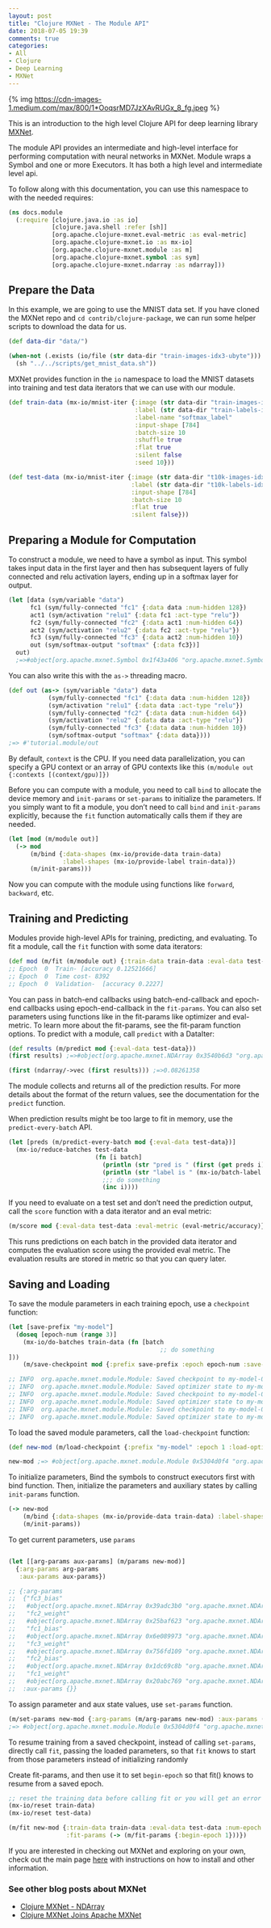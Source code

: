 ```yaml
---
layout: post
title: "Clojure MXNet - The Module API"
date: 2018-07-05 19:39
comments: true
categories:
- All
- Clojure
- Deep Learning
- MXNet
---
```


{% img https://cdn-images-1.medium.com/max/800/1*OoqsrMD7JzXAvRUGx_8_fg.jpeg %}

This is an introduction to the high level Clojure API for deep learning library [MXNet](http://mxnet.incubator.apache.org/).

The module API provides an intermediate and high-level interface for performing computation with neural networks in MXNet. Module wraps a Symbol and one or more Executors. It has both a high level and intermediate level api.

To follow along with this documentation, you can use this namespace to with the needed requires:

```clojure
(ns docs.module
  (:require [clojure.java.io :as io]
            [clojure.java.shell :refer [sh]]
            [org.apache.clojure-mxnet.eval-metric :as eval-metric]
            [org.apache.clojure-mxnet.io :as mx-io]
            [org.apache.clojure-mxnet.module :as m]
            [org.apache.clojure-mxnet.symbol :as sym]
            [org.apache.clojure-mxnet.ndarray :as ndarray]))
```

## Prepare the Data

In this example, we are going to use the MNIST data set. If you have cloned the MXNet repo and `cd contrib/clojure-package`, we can run some helper scripts to download the data for us.

```clojure
(def data-dir "data/")

(when-not (.exists (io/file (str data-dir "train-images-idx3-ubyte")))
  (sh "../../scripts/get_mnist_data.sh"))
```

MXNet provides function in the `io` namespace to load the MNIST datasets into training and test data iterators that we can use with our module.

```clojure
(def train-data (mx-io/mnist-iter {:image (str data-dir "train-images-idx3-ubyte")
                                   :label (str data-dir "train-labels-idx1-ubyte")
                                   :label-name "softmax_label"
                                   :input-shape [784]
                                   :batch-size 10
                                   :shuffle true
                                   :flat true
                                   :silent false
                                   :seed 10}))

(def test-data (mx-io/mnist-iter {:image (str data-dir "t10k-images-idx3-ubyte")
                                  :label (str data-dir "t10k-labels-idx1-ubyte")
                                  :input-shape [784]
                                  :batch-size 10
                                  :flat true
                                  :silent false}))
```


## Preparing a Module for Computation

To construct a module, we need to have a symbol as input. This symbol takes input data in the first layer and then has subsequent layers of fully connected and relu activation layers, ending up in a softmax layer for output.

```clojure
(let [data (sym/variable "data")
      fc1 (sym/fully-connected "fc1" {:data data :num-hidden 128})
      act1 (sym/activation "relu1" {:data fc1 :act-type "relu"})
      fc2 (sym/fully-connected "fc2" {:data act1 :num-hidden 64})
      act2 (sym/activation "relu2" {:data fc2 :act-type "relu"})
      fc3 (sym/fully-connected "fc3" {:data act2 :num-hidden 10})
      out (sym/softmax-output "softmax" {:data fc3})]
  out)
  ;=>#object[org.apache.mxnet.Symbol 0x1f43a406 "org.apache.mxnet.Symbol@1f43a406"]
```

You can also write this with the `as->` threading macro.

```clojure
(def out (as-> (sym/variable "data") data
           (sym/fully-connected "fc1" {:data data :num-hidden 128})
           (sym/activation "relu1" {:data data :act-type "relu"})
           (sym/fully-connected "fc2" {:data data :num-hidden 64})
           (sym/activation "relu2" {:data data :act-type "relu"})
           (sym/fully-connected "fc3" {:data data :num-hidden 10})
           (sym/softmax-output "softmax" {:data data})))
;=> #'tutorial.module/out
```


By default, `context` is the CPU. If you need data parallelization, you can specify a GPU context or an array of GPU contexts like this `(m/module out {:contexts [(context/gpu)]})`

Before you can compute with a module, you need to call `bind` to allocate the device memory and `init-params` or `set-params` to initialize the parameters. If you simply want to fit a module, you don’t need to call `bind` and `init-params` explicitly, because the `fit` function automatically calls them if they are needed.

```clojure
(let [mod (m/module out)]
  (-> mod
      (m/bind {:data-shapes (mx-io/provide-data train-data)
               :label-shapes (mx-io/provide-label train-data)})
      (m/init-params)))
```

Now you can compute with the module using functions like `forward`, `backward`, etc.

## Training and Predicting

Modules provide high-level APIs for training, predicting, and evaluating. To fit a module, call the `fit` function with some data iterators:

```clojure
(def mod (m/fit (m/module out) {:train-data train-data :eval-data test-data :num-epoch 1}))
;; Epoch  0  Train- [accuracy 0.12521666]
;; Epoch  0  Time cost- 8392
;; Epoch  0  Validation-  [accuracy 0.2227]
```

You can pass in batch-end callbacks using batch-end-callback and epoch-end callbacks using epoch-end-callback in the `fit-params`. You can also set parameters using functions like in the fit-params like optimizer and eval-metric. To learn more about the fit-params, see the fit-param function options. To predict with a module, call `predict` with a DataIter:

```clojure
(def results (m/predict mod {:eval-data test-data}))
(first results) ;=>#object[org.apache.mxnet.NDArray 0x3540b6d3 "org.apache.mxnet.NDArray@a48686ec"]

(first (ndarray/->vec (first results))) ;=>0.08261358
```

The module collects and returns all of the prediction results. For more details about the format of the return values, see the documentation for the `predict` function.

When prediction results might be too large to fit in memory, use the `predict-every-batch` API.

```clojure
(let [preds (m/predict-every-batch mod {:eval-data test-data})]
  (mx-io/reduce-batches test-data
                        (fn [i batch]
                          (println (str "pred is " (first (get preds i))))
                          (println (str "label is " (mx-io/batch-label batch)))
                          ;;; do something
                          (inc i))))
```

If you need to evaluate on a test set and don’t need the prediction output, call the `score` function with a data iterator and an eval metric:

```clojure
(m/score mod {:eval-data test-data :eval-metric (eval-metric/accuracy)}) ;=>["accuracy" 0.2227]
```

This runs predictions on each batch in the provided data iterator and computes the evaluation score using the provided eval metric. The evaluation results are stored in metric so that you can query later.


## Saving and Loading

To save the module parameters in each training epoch, use a `checkpoint` function:

```clojure
(let [save-prefix "my-model"]
  (doseq [epoch-num (range 3)]
    (mx-io/do-batches train-data (fn [batch
                                          ;; do something
]))
    (m/save-checkpoint mod {:prefix save-prefix :epoch epoch-num :save-opt-states true})))

;; INFO  org.apache.mxnet.module.Module: Saved checkpoint to my-model-0000.params
;; INFO  org.apache.mxnet.module.Module: Saved optimizer state to my-model-0000.states
;; INFO  org.apache.mxnet.module.Module: Saved checkpoint to my-model-0001.params
;; INFO  org.apache.mxnet.module.Module: Saved optimizer state to my-model-0001.states
;; INFO  org.apache.mxnet.module.Module: Saved checkpoint to my-model-0002.params
;; INFO  org.apache.mxnet.module.Module: Saved optimizer state to my-model-0002.states

```

To load the saved module parameters, call the `load-checkpoint` function:

```clojure
(def new-mod (m/load-checkpoint {:prefix "my-model" :epoch 1 :load-optimizer-states true}))

new-mod ;=> #object[org.apache.mxnet.module.Module 0x5304d0f4 "org.apache.mxnet.module.Module@5304d0f4"]
```

To initialize parameters, Bind the symbols to construct executors first with bind function. Then, initialize the parameters and auxiliary states by calling `init-params` function.

```clojure
(-> new-mod
    (m/bind {:data-shapes (mx-io/provide-data train-data) :label-shapes (mx-io/provide-label train-data)})
    (m/init-params))
```

To get current parameters, use `params`

```clojure

(let [[arg-params aux-params] (m/params new-mod)]
  {:arg-params arg-params
   :aux-params aux-params})

;; {:arg-params
;;  {"fc3_bias"
;;   #object[org.apache.mxnet.NDArray 0x39adc3b0 "org.apache.mxnet.NDArray@49caf426"],
;;   "fc2_weight"
;;   #object[org.apache.mxnet.NDArray 0x25baf623 "org.apache.mxnet.NDArray@a6c8f9ac"],
;;   "fc1_bias"
;;   #object[org.apache.mxnet.NDArray 0x6e089973 "org.apache.mxnet.NDArray@9f91d6eb"],
;;   "fc3_weight"
;;   #object[org.apache.mxnet.NDArray 0x756fd109 "org.apache.mxnet.NDArray@2dd0fe3c"],
;;   "fc2_bias"
;;   #object[org.apache.mxnet.NDArray 0x1dc69c8b "org.apache.mxnet.NDArray@d128f73d"],
;;   "fc1_weight"
;;   #object[org.apache.mxnet.NDArray 0x20abc769 "org.apache.mxnet.NDArray@b8e1c5e8"]},
;;  :aux-params {}}

```

To assign parameter and aux state values, use `set-params` function.

```clojure
(m/set-params new-mod {:arg-params (m/arg-params new-mod) :aux-params (m/aux-params new-mod)})
;=> #object[org.apache.mxnet.module.Module 0x5304d0f4 "org.apache.mxnet.module.Module@5304d0f4"]
```

To resume training from a saved checkpoint, instead of calling `set-params`, directly call `fit`, passing the loaded parameters, so that `fit` knows to start from those parameters instead of initializing randomly

Create fit-params, and then use it to set `begin-epoch` so that fit() knows to resume from a saved epoch.

```clojure
;; reset the training data before calling fit or you will get an error
(mx-io/reset train-data)
(mx-io/reset test-data)

(m/fit new-mod {:train-data train-data :eval-data test-data :num-epoch 2
                :fit-params (-> (m/fit-params {:begin-epoch 1}))})

```

If you are interested in checking out MXNet and exploring on your own, check out the main page [here](https://github.com/apache/incubator-mxnet/tree/master/contrib/clojure-package) with instructions on how to install and other information.

### See other blog posts about MXNet

* [Clojure MXNet - NDArray](http://gigasquidsoftware.com/blog/2018/06/03/meet-clojure-mxnet-ndarray/)
* [Clojure MXNet Joins Apache MXNet](http://gigasquidsoftware.com/blog/2018/07/01/clojure-mxnet-joins-the-apache-mxnet-project/)
